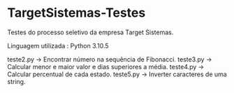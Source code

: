 # TargetSistemas-Testes
 Testes do processo seletivo da empresa Target Sistemas.

Linguagem utilizada : Python 3.10.5

 teste2.py -> Encontrar número na sequência de Fibonacci.
 teste3.py -> Calcular menor e maior valor e dias superiores a média.
 teste4.py -> Calcular percentual de cada estado.
 teste5.py -> Inverter caracteres de uma string.
